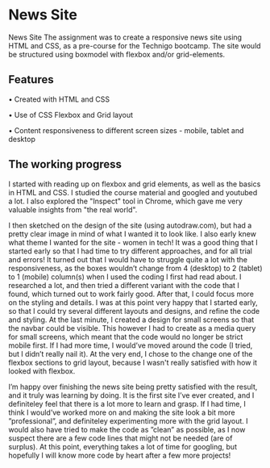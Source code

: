 # News Site

News Site
The assignment was to create a responsive news site using HTML and CSS, as a pre-course for the Technigo bootcamp. The site would be structured using boxmodel with flexbox and/or grid-elements.

## Features
• Created with HTML and CSS

• Use of CSS Flexbox and Grid layout

• Content responsiveness to different screen sizes - mobile, tablet and desktop

## The working progress
I started with reading up on flexbox and grid elements, as well as the basics in HTML and CSS. I studied the course material and googled and youtubed a lot. I also explored the "Inspect" tool in Chrome, which gave me very valuable insights from "the real world".

I then sketched on the design of the site (using autodraw.com), but had a pretty clear image in mind of what I wanted it to look like. I also early knew what theme I wanted for the site - women in tech! It was a good thing that I started early so that I had time to try different approaches, and for all trial and errors! It turned out that I would have to struggle quite a lot with the responsiveness, as the boxes wouldn’t change from 4 (desktop) to 2 (tablet) to 1 (mobile) column(s) when I used the coding I first had read about. I researched a lot, and then tried a different variant with the code that I found, which turned out to work fairly good. After that, I could focus more on the styling and details. I was at this point very happy that I started early, so that I could try several different layouts and designs, and refine the code and styling. At the last minute, I created a design for small screens so that the navbar could be visible. This however I had to create as a media query for small screens, which meant that the code would no longer be strict mobile first. If I had more time, I would’ve moved around the code (I tried, but I didn’t really nail it). At the very end, I chose to the change one of the flexbox sections to grid layout, because I wasn't really satisfied with how it looked with flexbox.

I’m happy over finishing the news site being pretty satisfied with the result, and it truly was learning by doing. It is the first site I’ve ever created, and I definiteley feel that there is a lot more to learn and grasp. If I had time, I think I would’ve worked more on and making the site look a bit more ”professional”, and definiteley experimenting more with the grid layout. I would also have tried to make the code as ”clean” as possible, as I now suspect there are a few code lines that might not be needed (are of surplus). At this point, everything takes a lot of time for googling, but hopefully I will know more code by heart after a few more projects!

